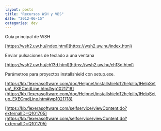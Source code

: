 ```yaml
---
layout: posts
title: "Recursos WSH y VBS"
date: "2012-06-15"
categories: dev
---
```


Guía principal de WSH

[https://wsh2.uw.hu/index.html](https://wsh2.uw.hu/index.html)

Enviar pulsaciones de teclado a una ventana

[https://wsh2.uw.hu/ch13d.html](https://wsh2.uw.hu/ch13d.html)

Parámetros para proyectos installshield con setup.exe.

[https://kb.flexerasoftware.com/doc/Helpnet/installshield12helplib/IHelpSetup\_EXECmdLine.htm#wp1021718](https://kb.flexerasoftware.com/doc/Helpnet/installshield12helplib/IHelpSetup_EXECmdLine.htm#wp1021718)

[https://kb.flexerasoftware.com/selfservice/viewContent.do?externalID=Q101705](https://kb.flexerasoftware.com/selfservice/viewContent.do?externalID=Q101705)
